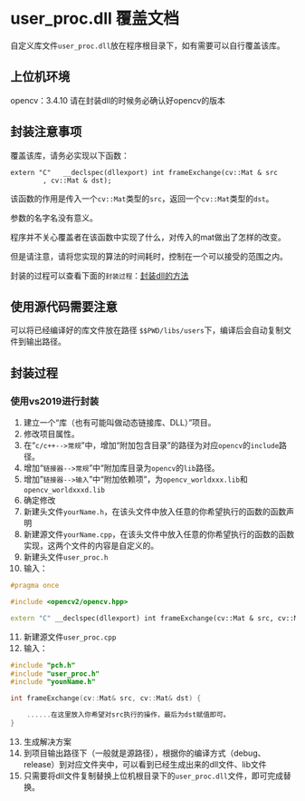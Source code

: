 # user_proc.dll 覆盖文档

自定义库文件`user_proc.dll`放在程序根目录下，如有需要可以自行覆盖该库。

## 上位机环境

opencv：3.4.10
请在封装dll的时候务必确认好opencv的版本

## 封装注意事项


覆盖该库，请务必实现以下函数：

```
extern "C"   __declspec(dllexport) int frameExchange(cv::Mat & src
        , cv::Mat & dst);
```

该函数的作用是传入一个`cv::Mat`类型的`src`，返回一个`cv::Mat`类型的`dst`。

参数的名字名没有意义。

程序并不关心覆盖者在该函数中实现了什么，对传入的mat做出了怎样的改变。

但是请注意，请将您实现的算法的时间耗时，控制在一个可以接受的范围之内。

封装的过程可以查看下面的`封装过程`：[封装dll的方法](#jump)

##  使用源代码需要注意

可以将已经编译好的库文件放在路径 `$$PWD/libs/users`下，编译后会自动复制文件到输出路径。


## 封装过程

<span id="jump"></span>

### 使用vs2019进行封装

1. 建立一个“库（也有可能叫做动态链接库、DLL）”项目。
2. 修改项目属性。
3. 在“`c/c++-->常规`”中，增加“附加包含目录”的路径为对应`opencv`的`include`路径。
4. 增加“`链接器-->常规`”中“附加库目录为`opencv`的`lib`路径。
5. 增加”`链接器-->输入`”中“附加依赖项”，为`opencv_worldxxx.lib`和`opencv_worldxxxd.lib`
6. 确定修改
7. 新建头文件`yourName.h`，在该头文件中放入任意的你希望执行的函数的函数声明
8. 新建源文件`yourName.cpp`，在该头文件中放入任意的你希望执行的函数的函数实现，这两个文件的内容是自定义的。
9. 新建头文件`user_proc.h`
10. 输入：

```c++
#pragma once

#include <opencv2/opencv.hpp>

extern "C" __declspec(dllexport) int frameExchange(cv::Mat & src, cv::Mat & dct);
```
11. 新建源文件`user_proc.cpp`
12. 输入：
```c++
#include "pch.h"
#include "user_proc.h"
#include "younName.h"

int frameExchange(cv::Mat& src, cv::Mat& dst) {

	......在这里放入你希望对src执行的操作，最后为dst赋值即可。
}

```

13. 生成解决方案
14. 到项目输出路径下（一般就是源路径），根据你的编译方式（debug、release）到对应文件夹中，可以看到已经生成出来的dll文件、lib文件
15. 只需要将dll文件复制替换上位机根目录下的`user_proc.dll`文件，即可完成替换。
